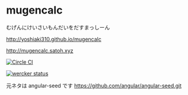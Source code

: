 # mugencalc

むげんにけいさいもんだいをだすまっしーん

http://yoshiaki310.github.io/mugencalc

http://mugencalc.satoh.xyz

[![Circle CI](https://circleci.com/gh/yoshiaki310/mugencalc.svg?style=svg)](https://circleci.com/gh/yoshiaki310/mugencalc)

[![wercker status](https://app.wercker.com/status/a3251d6f94a3d2ff68692e1fd0c2720f/m "wercker status")](https://app.wercker.com/project/bykey/a3251d6f94a3d2ff68692e1fd0c2720f)

元ネタは angular-seed です
https://github.com/angular/angular-seed.git


